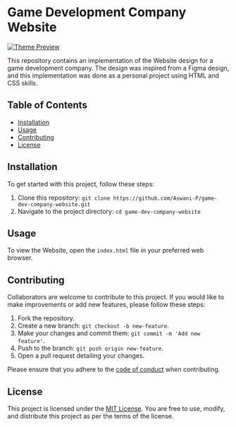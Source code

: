# Game Development Company Website

[![Theme Preview](link-to-preview-image)](link-to-live-website)

This repository contains an implementation of the Website design for a game development company. The design was inspired from a Figma design, and this implementation was done as a personal project using HTML and CSS skills.

## Table of Contents

- [Installation](#installation)
- [Usage](#usage)
- [Contributing](#contributing)
- [License](#license)

## Installation

To get started with this project, follow these steps:

1. Clone this repository: `git clone https://github.com/Aswani-P/game-dev-company-website.git`
2. Navigate to the project directory: `cd game-dev-company-website`

## Usage

To view the Website, open the `index.html` file in your preferred web browser.

## Contributing

Collaborators are welcome to contribute to this project. If you would like to make improvements or add new features, please follow these steps:

1. Fork the repository.
2. Create a new branch: `git checkout -b new-feature`.
3. Make your changes and commit them: `git commit -m 'Add new feature'`.
4. Push to the branch: `git push origin new-feature`.
5. Open a pull request detailing your changes.

Please ensure that you adhere to the [code of conduct](link-to-code-of-conduct) when contributing.

## License

This project is licensed under the [MIT License](link-to-license-file). You are free to use, modify, and distribute this project as per the terms of the license.
